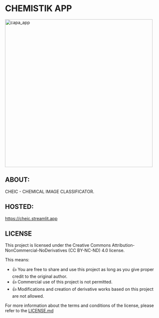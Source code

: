 # CHEMISTIK APP
<div align="left">
<img width="488" alt="capa_app" src="https://github.com/vieira86/CHEIC_APP/assets/85266231/3b223e18-802c-4a28-b0a0-e07b30fadc1e">
</div>


## ABOUT:
CHEIC - CHEMICAL IMAGE CLASSIFICATOR.


## HOSTED:
https://cheic.streamlit.app

## LICENSE

This project is licensed under the Creative Commons Attribution-NonCommercial-NoDerivatives (CC BY-NC-ND) 4.0 license.

This means:
- 👍 You are free to share and use this project as long as you give proper credit to the original author.
- 👍 Commercial use of this project is not permitted.
- 👍 Modifications and creation of derivative works based on this project are not allowed.

For more information about the terms and conditions of the license, please refer to the [LICENSE.md](https://github.com/vieira86/CHEIC_APP/blob/main/LICENSE.md)
